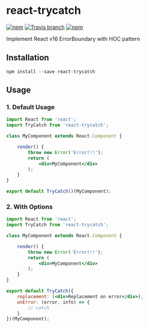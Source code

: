 # react-trycatch
[![npm](https://img.shields.io/npm/v/react-trycatch.svg)](https://www.npmjs.com/package/react-trycatch)
[![Travis branch](https://img.shields.io/travis/ahribori/react-trycatch/master.svg)](https://travis-ci.org/ahribori/react-trycatch)
[![npm](https://img.shields.io/npm/l/react-trycatch.svg)]()

Implement React v16 ErrorBoundary with HOC pattern

## Installation

```
npm install --save react-trycatch
```


## Usage

### 1. Default Usage

```jsx
import React from 'react';
import TryCatch from 'react-trycatch';

class MyComponent extends React.Component {

    render() {
        throw new Error('Error!!!');
        return (
            <div>MyComponent</div>
        );
    }
}

export default TryCatch()(MyComponent);
```

### 2. With Options

```jsx
import React from 'react';
import TryCatch from 'react-trycatch';

class MyComponent extends React.Component {

    render() {
        throw new Error('Error!!!');
        return (
            <div>MyComponent</div>
        );
    }
}

export default TryCatch({
    replacement: (<div>Replacement on error</div>),
    onError: (error, info) => {
        // catch
    }
})(MyComponent);
```
